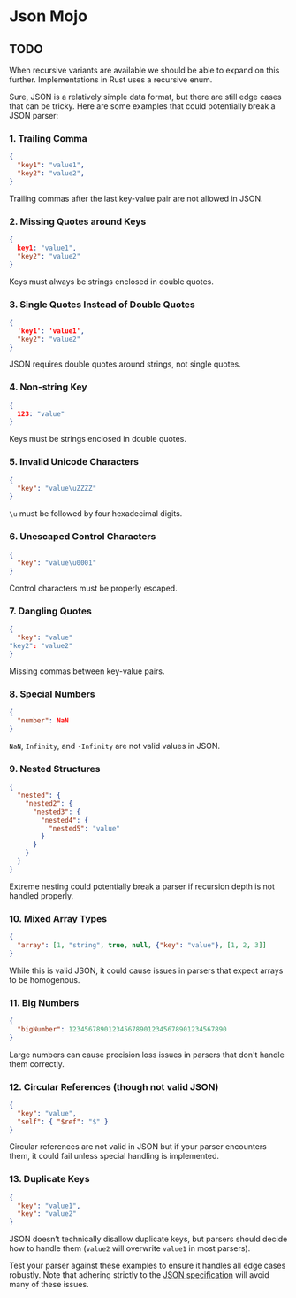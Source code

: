 # Json Mojo

## TODO

When recursive variants are available we should be able to expand on this further. Implementations in Rust uses a recursive enum.

Sure, JSON is a relatively simple data format, but there are still edge cases that can be tricky. Here are some examples that could potentially break a JSON parser:

### 1. Trailing Comma

```json
{
  "key1": "value1",
  "key2": "value2",
}
```

Trailing commas after the last key-value pair are not allowed in JSON.

### 2. Missing Quotes around Keys

```json
{
  key1: "value1",
  "key2": "value2"
}
```

Keys must always be strings enclosed in double quotes.

### 3. Single Quotes Instead of Double Quotes

```json
{
  'key1': 'value1',
  "key2": "value2"
}
```

JSON requires double quotes around strings, not single quotes.

### 4. Non-string Key

```json
{
  123: "value"
}
```

Keys must be strings enclosed in double quotes.

### 5. Invalid Unicode Characters

```json
{
  "key": "value\uZZZZ"
}
```

`\u` must be followed by four hexadecimal digits.

### 6. Unescaped Control Characters

```json
{
  "key": "value\u0001"
}
```

Control characters must be properly escaped.

### 7. Dangling Quotes

```json
{
  "key": "value"
"key2": "value2"
}
```

Missing commas between key-value pairs.

### 8. Special Numbers

```json
{
  "number": NaN
}
```

`NaN`, `Infinity`, and `-Infinity` are not valid values in JSON.

### 9. Nested Structures

```json
{
  "nested": {
    "nested2": {
      "nested3": {
        "nested4": {
          "nested5": "value"
        }
      }
    }
  }
}
```

Extreme nesting could potentially break a parser if recursion depth is not handled properly.

### 10. Mixed Array Types

```json
{
  "array": [1, "string", true, null, {"key": "value"}, [1, 2, 3]]
}
```

While this is valid JSON, it could cause issues in parsers that expect arrays to be homogenous.

### 11. Big Numbers

```json
{
  "bigNumber": 1234567890123456789012345678901234567890
}
```

Large numbers can cause precision loss issues in parsers that don't handle them correctly.

### 12. Circular References (though not valid JSON)

```json
{
  "key": "value",
  "self": { "$ref": "$" }
}
```

Circular references are not valid in JSON but if your parser encounters them, it could fail unless special handling is implemented.

### 13. Duplicate Keys

```json
{
  "key": "value1",
  "key": "value2"
}
```

JSON doesn’t technically disallow duplicate keys, but parsers should decide how to handle them (`value2` will overwrite `value1` in most parsers).

Test your parser against these examples to ensure it handles all edge cases robustly. Note that adhering strictly to the [JSON specification](http://www.json.org/) will avoid many of these issues.
